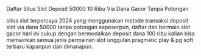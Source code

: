 Daftar Situs Slot Deposit 50000 10 Ribu Via Dana Gacor Tanpa Potongan

situs slot terpercaya 2024 yang menggunakan metode transaksi deposit slot via dana 50000 tanpa potongan sepeserpun, daftar dan bermain slot gacor hari ini cukup dengan bermodalkan deposit dana 100 ribu kalian bisa memainkan 
semua jenis permainan slot unggulan pragmatic play & pg soft terbaru kapanpun dan dimanapun.
